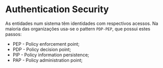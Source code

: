 # Authentication Security

As entidades num sistema têm identidades com respectivos acessos. Na maioria das organizações usa-se o pattern `PDP-PEP`, que possui estes passos:

- PEP - Policy enforcement point;
- PDP - Policy decision point;
- PIP - Policy information persistence;
- PAP - Policy administration point;

